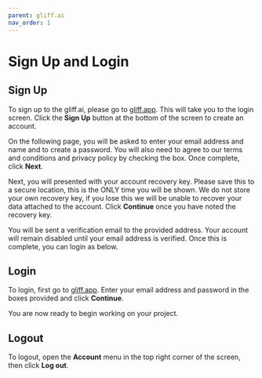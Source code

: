 ```yaml
---
parent: gliff.ai
nav_order: 1
---
```


# Sign Up and Login

## Sign Up

To sign up to the gliff.ai, please go to [gliff.app](gliff.app).
This will take you to the login screen.
Click the **Sign Up** button at the bottom of the screen to create an account.

On the following page, you will be asked to enter your email address and name and to create a password.
You will also need to agree to our terms and conditions and privacy policy by checking the box.
Once complete, click **Next**.

Next, you will presented with your account recovery key.
Please save this to a secure location, this is the ONLY time you will be shown.
We do not store your own recovery key, if you lose this we will be unable to recover your data attached to the account.
Click **Continue** once you have noted the recovery key.

You will be sent a verification email to the provided address.
Your account will remain disabled until your email address is verified.
Once this is complete, you can login as below.

## Login

To login, first go to [gliff.app](gliff.app).
Enter your email address and password in the boxes provided and click **Continue**.

You are now ready to begin working on your project.

## Logout

To logout, open the **Account** menu in the top right corner of the screen, then click **Log out**.

